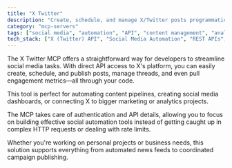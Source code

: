 ```yaml
---
title: "X Twitter"
description: "Create, schedule, and manage X/Twitter posts programmatically."
category: "mcp-servers"
tags: ["social media", "automation", "API", "content management", "analytics"]
tech_stack: ["X (Twitter) API", "Social Media Automation", "REST APIs", "OAuth", "content pipelines"]
---
```


The X Twitter MCP offers a straightforward way for developers to streamline social media tasks. With direct API access to X's platform, you can easily create, schedule, and publish posts, manage threads, and even pull engagement metrics—all through your code.

This tool is perfect for automating content pipelines, creating social media dashboards, or connecting X to bigger marketing or analytics projects. 

The MCP takes care of authentication and API details, allowing you to focus on building effective social automation tools instead of getting caught up in complex HTTP requests or dealing with rate limits.

Whether you're working on personal projects or business needs, this solution supports everything from automated news feeds to coordinated campaign publishing.